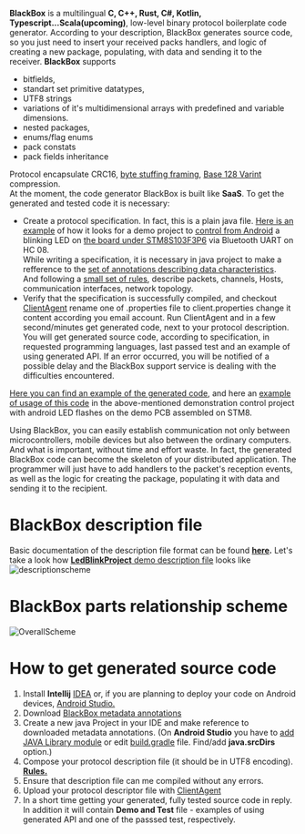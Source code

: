 **BlackBox** is a multilingual **C, C++, Rust, C#, Kotlin, Typescript...Scala(upcoming)**, low-level binary protocol boilerplate code generator. According to your description, BlackBox generates source code, so you just need to insert your received packs handlers, and logic of creating a new package, populating, with data and sending it to the receiver. 
**BlackBox** supports 
- bitfields,
- standart set primitive datatypes, 
- UTF8 strings
- variations of it's multidimensional arrays with predefined and variable dimensions.
- nested packages,
- enums/flag enums 
- pack constats 
- pack fields inheritance 

Protocol encapsulate CRC16, [byte stuffing framing](https://web.cs.wpi.edu/~rek/Undergrad_Nets/B07/BitByteStuff.pdf), [Base 128 Varint](https://developers.google.com/protocol-buffers/docs/encoding) compression. <br>
At the moment, the code generator BlackBox is built like **SaaS**. To get the generated and tested code it is necessary:

- Create a protocol specification. In fact, this is a plain java file. [Here is an example](https://github.com/cheblin/BlackBox_LEDBlink_Demo/blob/master/org/unirail/demo/LedBlinkProject.java) of how it looks for a demo project to [control from Android](https://github.com/cheblin/BlackBox_LEDBlink_Demo/tree/master/Examples/Android) a blinking LED on [the board under STM8S103F3P6](https://github.com/cheblin/BlackBox_LEDBlink_Demo/tree/master/Examples/STM8) via Bluetooth UART on HC 08.
<br>While writing a specification, it is necessary in java project to make a refference to the [set of annotations describing data characteristics](https://github.com/cheblin/BlackBox/tree/master/org/unirail/BlackBox). <br>And following a [small set of rules](http://www.unirail.org/), describe packets, channels, Hosts, communication interfaces, network topology.
- Verify that the specification is successfully compiled, and checkout [ClientAgent](https://github.com/cheblin/ClientAgent) rename one of .properties file to client.properties change it content according you email account. Run ClientAgent and in a few second/minutes get generated code, next to your protocol description. You will get generated source code, according to specification, in requested programming languages, last passed test and an example of using generated API. If an error occurred, you will be notified of a possible delay and the BlackBox support service is dealing with the difficulties encountered.

[Here you can find an example of the generated code](https://github.com/cheblin/BlackBox_LEDBlink_Demo/tree/master/Generated), and here an [example of usage of this code](https://github.com/cheblin/BlackBox_LEDBlink_Demo/tree/master/Examples/STM8) in the above-mentioned demonstration control project with android LED flashes on the demo PCB assembled on STM8.

Using BlackBox, you can easily establish communication not only between microcontrollers, mobile devices but also between the ordinary computers. And what is important, without time and effort waste. In fact, the generated BlackBox code can become the skeleton of your distributed application. The programmer will just have to add handlers to the packet&#39;s reception events, as well as the logic for creating the package, populating it with data and sending it to the recipient.


# BlackBox description file
Basic documentation of the description file format can be found **[here](http://www.unirail.org).** Let's take a look how [**LedBlinkProject** demo description file](https://github.com/cheblin/BlackBox_LEDBlink_Demo) looks like
![descriptionscheme](http://www.unirail.org/wp-content/uploads/2017/12/Capture2.png)

# BlackBox parts relationship scheme

![OverallScheme](http://www.unirail.org/wp-content/uploads/2017/12/OverallScheme.png)

# How to get generated source code

1. Install **Intellij** [IDEA](https://www.jetbrains.com/idea/download/#section=windows) or, if you are planning to deploy your code on Android devices, [Android Studio.](https://developer.android.com/studio/index.html)
2. Download [BlackBox metadata annotations](https://github.com/cheblin/BlackBox/tree/master/org/unirail/BlackBox)
3. Create a new java Project in your IDE and make reference to downloaded metadata annotations. (On **Android Studio** you have to [add JAVA Library module](https://developer.android.com/studio/projects/android-library.html) or edit  [build.gradle](https://github.com/cheblin/BlackBox_LEDBlink_Demo/blob/master/Examples/Android/app/build.gradle) file. Find/add **java.srcDirs** option.)
3. Compose your protocol description file (it should be in UTF8 encoding). **[Rules.](http://www.unirail.org/)**
4. Ensure that description file can me compiled without any errors.
5. Upload your protocol descriptor file with [ClientAgent](https://github.com/cheblin/ClientAgent)
6. In a short time getting your generated, fully tested source code in reply.<br>
In addition it will contain **Demo and Test** file - examples of using generated API and one of the passsed test, respectively.
